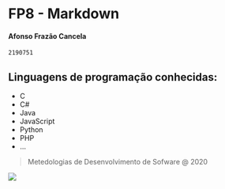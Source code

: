 # FP8 - Markdown

#### Afonso Frazão Cancela

`2190751`

## Linguagens de programação conhecidas:
- C
- C#
- Java
- JavaScript
- Python
- PHP
- ...

> Metedologias de Desenvolvimento de Sofware @ 2020

![](https://www.ipleiria.pt/estg-dem/wp-content/uploads/sites/63/2015/12/estg.png)
